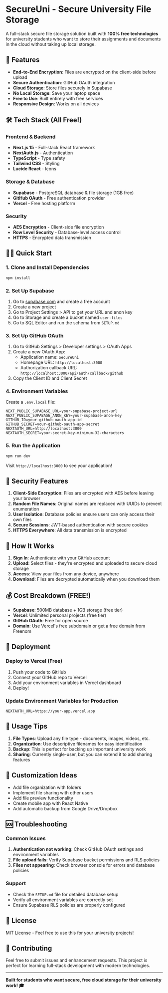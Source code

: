 # SecureUni - Secure University File Storage

A full-stack secure file storage solution built with **100% free technologies** for university students who want to store their assignments and documents in the cloud without taking up local storage.

## 🚀 Features

- **End-to-End Encryption**: Files are encrypted on the client-side before upload
- **Secure Authentication**: GitHub OAuth integration
- **Cloud Storage**: Store files securely in Supabase
- **No Local Storage**: Save your laptop space
- **Free to Use**: Built entirely with free services
- **Responsive Design**: Works on all devices

## 🛠️ Tech Stack (All Free!)

### Frontend & Backend

- **Next.js 15** - Full-stack React framework
- **NextAuth.js** - Authentication
- **TypeScript** - Type safety
- **Tailwind CSS** - Styling
- **Lucide React** - Icons

### Storage & Database

- **Supabase** - PostgreSQL database & file storage (1GB free)
- **GitHub OAuth** - Free authentication provider
- **Vercel** - Free hosting platform

### Security

- **AES Encryption** - Client-side file encryption
- **Row Level Security** - Database-level access control
- **HTTPS** - Encrypted data transmission

## 🏃‍♂️ Quick Start

### 1. Clone and Install Dependencies

```bash
npm install
```

### 2. Set Up Supabase

1. Go to [supabase.com](https://supabase.com) and create a free account
2. Create a new project
3. Go to Project Settings > API to get your URL and anon key
4. Go to Storage and create a bucket named `user-files`
5. Go to SQL Editor and run the schema from `SETUP.md`

### 3. Set Up GitHub OAuth

1. Go to GitHub Settings > Developer settings > OAuth Apps
2. Create a new OAuth App:
   - Application name: `SecureUni`
   - Homepage URL: `http://localhost:3000`
   - Authorization callback URL: `http://localhost:3000/api/auth/callback/github`
3. Copy the Client ID and Client Secret

### 4. Environment Variables

Create a `.env.local` file:

```env
NEXT_PUBLIC_SUPABASE_URL=your-supabase-project-url
NEXT_PUBLIC_SUPABASE_ANON_KEY=your-supabase-anon-key
GITHUB_ID=your-github-oauth-app-id
GITHUB_SECRET=your-github-oauth-app-secret
NEXTAUTH_URL=http://localhost:3000
NEXTAUTH_SECRET=your-secret-key-minimum-32-characters
```

### 5. Run the Application

```bash
npm run dev
```

Visit `http://localhost:3000` to see your application!

## 🔐 Security Features

1. **Client-Side Encryption**: Files are encrypted with AES before leaving your browser
2. **Random File Names**: Original names are replaced with UUIDs to prevent enumeration
3. **User Isolation**: Database policies ensure users can only access their own files
4. **Secure Sessions**: JWT-based authentication with secure cookies
5. **HTTPS Everywhere**: All data transmission is encrypted

## 📱 How It Works

1. **Sign In**: Authenticate with your GitHub account
2. **Upload**: Select files - they're encrypted and uploaded to secure cloud storage
3. **Access**: View your files from any device, anywhere
4. **Download**: Files are decrypted automatically when you download them

## 💰 Cost Breakdown (FREE!)

- **Supabase**: 500MB database + 1GB storage (free tier)
- **Vercel**: Unlimited personal projects (free tier)
- **GitHub OAuth**: Free for open source
- **Domain**: Use Vercel's free subdomain or get a free domain from Freenom

## 🚀 Deployment

### Deploy to Vercel (Free)

1. Push your code to GitHub
2. Connect your GitHub repo to Vercel
3. Add your environment variables in Vercel dashboard
4. Deploy!

### Update Environment Variables for Production

```env
NEXTAUTH_URL=https://your-app.vercel.app
```

## 📖 Usage Tips

1. **File Types**: Upload any file type - documents, images, videos, etc.
2. **Organization**: Use descriptive filenames for easy identification
3. **Backup**: This is perfect for backing up important university work
4. **Sharing**: Currently single-user, but you can extend it to add sharing features

## 🔧 Customization Ideas

- Add file organization with folders
- Implement file sharing with other users
- Add file preview functionality
- Create mobile app with React Native
- Add automatic backup from Google Drive/Dropbox

## 🆘 Troubleshooting

### Common Issues

1. **Authentication not working**: Check GitHub OAuth settings and environment variables
2. **File upload fails**: Verify Supabase bucket permissions and RLS policies
3. **Files not appearing**: Check browser console for errors and database policies

### Support

- Check the `SETUP.md` file for detailed database setup
- Verify all environment variables are correctly set
- Ensure Supabase RLS policies are properly configured

## 📄 License

MIT License - Feel free to use this for your university projects!

## 🤝 Contributing

Feel free to submit issues and enhancement requests. This project is perfect for learning full-stack development with modern technologies.

---

**Built for students who want secure, free cloud storage for their university work! 🎓**
